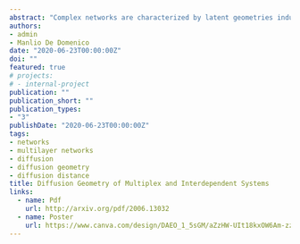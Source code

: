 ```yaml
---
abstract: "Complex networks are characterized by latent geometries induced by their topology or by the dynamics on the top of them. In the latter case, different network-driven processes induce distinct geometric features that can be captured by adequate metrics. Random walks, a proxy for a broad spectrum of processes, from simple contagion to metastable synchronization and consensus, have been recently used in [Phys. Rev. Lett. 118, 168301 (2017)] to define the class of diffusion geometry and pinpoint the functional mesoscale organization of complex networks from a genuine geometric perspective. Here, we firstly extend this class to families of distinct random walk dynamics -- including local and non-local information -- on the top of multilayer networks -- a paradigm for biological, neural, social, transportation, biological and financial systems -- overcoming limitations such as the presence of isolated nodes and disconnected components, typical of real-world networks. Secondly, we characterize the multilayer diffusion geometry of synthetic and empirical systems, highlighting the role played by different random search dynamics in shaping the geometric features of the corresponding diffusion manifolds."
authors:
- admin
- Manlio De Domenico
date: "2020-06-23T00:00:00Z"
doi: ""
featured: true
# projects:
# - internal-project
publication: ""
publication_short: ""
publication_types:
- "3"
publishDate: "2020-06-23T00:00:00Z"
tags:
- networks
- multilayer networks
- diffusion
- diffusion geometry
- diffusion distance
title: Diffusion Geometry of Multiplex and Interdependent Systems
links:
  - name: Pdf
    url: http://arxiv.org/pdf/2006.13032
  - name: Poster
    url: https://www.canva.com/design/DAEO_1_5sGM/aZzHW-UIt18kxOW6Am-zzQ/view?utm_campaign=designshare&utm_source=sharebutton
---
```

